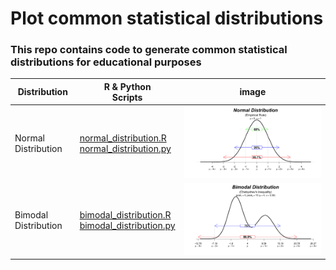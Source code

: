 # Plot common statistical distributions
### This repo contains code to generate common statistical distributions for educational purposes

|Distribution| R & Python <br> Scripts                                                                                       |image|
|---|---------------------------------------------------------------------------------------------------------------|---|
|Normal Distribution| [normal_distribution.R](R/normal_distribution.R) <br> [normal_distribution.py](Python/normal_distribution.py) |![normal distribution with empirical rule annotations](plots/normal_distribution.png)|
|Bimodal Distribution| [bimodal_distribution.R](R/bimodal_distribution.R) <br> [bimodal_distribution.py](Python/bimodal_distribution.py) |![bimodal distribution with Chebyshev's annotations](plots/bimodal_Chebyshev-ineqality.png)|
